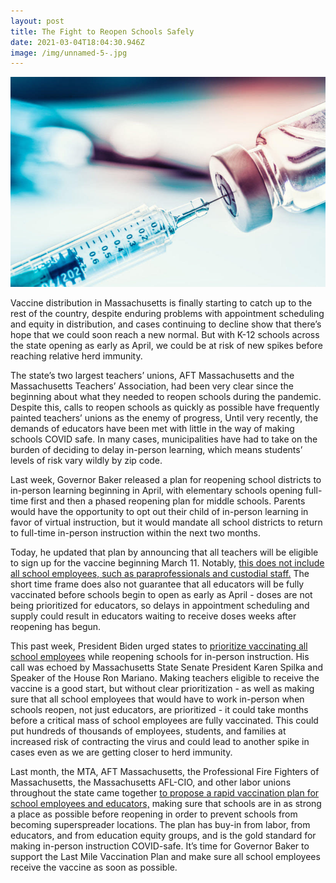 ```yaml
---
layout: post
title: The Fight to Reopen Schools Safely
date: 2021-03-04T18:04:30.946Z
image: /img/unnamed-5-.jpg
---
```

![](/img/unnamed-5-.jpg)

Vaccine distribution in Massachusetts is finally starting to catch up to the rest of the country, despite enduring problems with appointment scheduling and equity in distribution, and cases continuing to decline show that there’s hope that we could soon reach a new normal. But with K-12 schools across the state opening as early as April, we could be at risk of new spikes before reaching relative herd immunity.

The state’s two largest teachers’ unions, AFT Massachusetts and the Massachusetts Teachers’ Association, had been very clear since the beginning about what they needed to reopen schools during the pandemic. Despite this, calls to reopen schools as quickly as possible have frequently painted teachers’ unions as the enemy of progress, Until very recently, the demands of educators have been met with little in the way of making schools COVID safe. In many cases, municipalities have had to take on the burden of deciding to delay in-person learning, which means students’ levels of risk vary wildly by zip code.

Last week, Governor Baker released a plan for reopening school districts to in-person learning beginning in April, with elementary schools opening full-time first and then a phased reopening plan for middle schools. Parents would have the opportunity to opt out their child of in-person learning in favor of virtual instruction, but it would mandate all school districts to return to full-time in-person instruction within the next two months.

Today, he updated that plan by announcing that all teachers will be eligible to sign up for the vaccine beginning March 11. Notably, [this does not include all school employees, such as paraprofessionals and custodial staff.](https://massteacher.org/news/2021/03/mta-thrilled-by-leadership-on-vaccinations-for-educators) The short time frame does also not guarantee that all educators will be fully vaccinated before schools begin to open as early as April - doses are not being prioritized for educators, so delays in appointment scheduling and supply could result in educators waiting to receive doses weeks after reopening has begun.

This past week, President Biden urged states to [prioritize vaccinating all school employees](https://www.cnbc.com/2021/03/02/president-joe-biden-urges-states-to-vaccinate-teachers-school-staff-this-month.html) while reopening schools for in-person instruction. His call was echoed by Massachusetts State Senate President Karen Spilka and Speaker of the House Ron Mariano. Making teachers eligible to receive the vaccine is a good start, but without clear prioritization - as well as making sure that all school employees that would have to work in-person when schools reopen, not just educators, are prioritized - it could take months before a critical mass of school employees are fully vaccinated. This could put hundreds of thousands of employees, students, and families at increased risk of contracting the virus and could lead to another spike in cases even as we are getting closer to herd immunity.

Last month, the MTA, AFT Massachusetts, the Professional Fire Fighters of Massachusetts, the Massachusetts AFL-CIO, and other labor unions throughout the state came together [to propose a rapid vaccination plan for school employees and educators,](https://massteacher.org/news/2021/02/unions-propose-rapid-vaccination-plan-for-school-employees) making sure that schools are in as strong a place as possible before reopening in order to prevent schools from becoming superspreader locations. The plan has buy-in from labor, from educators, and from education equity groups, and is the gold standard for making in-person instruction COVID-safe. It’s time for Governor Baker to support the Last Mile Vaccination Plan and make sure all school employees receive the vaccine as soon as possible.